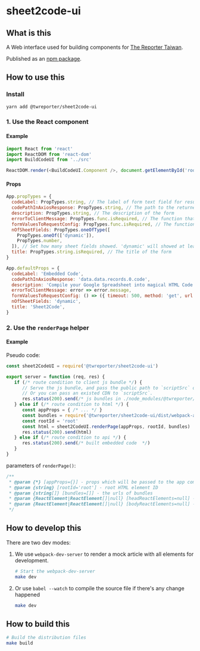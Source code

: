 # sheet2code-ui

## What is this

A Web interface used for building components for [The Reporter Taiwan](https://www.twreporter.org).

Published as an [npm package](https://www.npmjs.com/package/@twreporter/sheet2code-ui).

## How to use this

### Install

```bash
yarn add @twreporter/sheet2code-ui
```

### 1. Use the React component

#### Example

```js
import React from 'react'
import ReactDOM from 'react-dom'
import BuildCodeUI from '../src'

ReactDOM.render(<BuildCodeUI.Component />, document.getElementById('root'))
```

#### Props

```js
App.propTypes = {
  codeLabel: PropTypes.string, // The label of form text field for result code
  codePathInAxiosResponse: PropTypes.string, // The path to the returned code string in axios response
  description: PropTypes.string, // The description of the form
  errorToClientMessage: PropTypes.func.isRequired, // The function that take axios response error and give client error message
  formValuesToRequestConfig: PropTypes.func.isRequired, // The function that takes form values and returns axios request config
  nOfSheetFields: PropTypes.oneOfType([
    PropTypes.oneOf(['dynamic']),
    PropTypes.number,
  ]), // Set how many sheet fields showed. 'dynamic' will showed at least one field for sheet.
  title: PropTypes.string.isRequired, // The title of the form
}

App.defaultProps = {
  codeLabel: 'Embedded Code',
  codePathInAxiosResponse: 'data.data.records.0.code',
  description: 'Compile your Google Spreadsheet into magical HTML Code',
  errorToClientMessage: error => error.message,
  formValuesToRequestConfig: () => ({ timeout: 500, method: 'get', url: '' }),
  nOfSheetFields: 'dynamic',
  title: 'Sheet2Code',
}
```

### 2. Use the `renderPage` helper

#### Example

Pseudo code:

```js
const sheet2CodeUI = require('@twreporter/sheet2code-ui')

export server = function (req, res) {
   if (/* route condition to client js bundle */) {
      // Serve the js bundle, and pass the public path to `scriptSrc` of `sheet2CodeUI.serverRender`.
      // Or you can pass an existed CDN to `scriptSrc`.
      res.status(200).send(/* js bundles in ./node_modules/@twreporter/sheet2code-ui/dist */)
   } else if (/* route condition to html */) {
      const appProps = { /* ... */ }
      const bundles = require('@twreporter/sheet2code-ui/dist/webpack-assets.json').bundles
      const rootId = 'root'
      const html = sheet2CodeUI.renderPage(appProps, rootId, bundles)
      res.status(200).send(html)
   } else if (/* route condition to api */) {
      res.status(200).send(/* built embedded code  */)
   }
}
```

parameters of `renderPage()`:

```js
/**
 * @param {*} [appProps={}] - props which will be passed to the app component
 * @param {string} [rootId='root'] - root HTML element ID
 * @param {string[]} [bundles=[]] - the urls of bundles
 * @param {ReactElement|ReactElement[]|null} [headReactElements=null] - React elements that will be appended to the bottom inside the <head>
 * @param {ReactElement|ReactElement[]|null} [bodyReactElements=null] - React elements that will be appended to the bottom inside the <body>
 */
```

## How to develop this

There are two dev modes:

1. We use `webpack-dev-server` to render a mock article with all elements for development.

   ```bash
   # Start the webpack-dev-server
   make dev
   ```

2. Or use `babel --watch` to compile the source file if there's any change happened

   ```bash
   make dev
   ```

## How to build this

```bash
# Build the distribution files
make build
```
